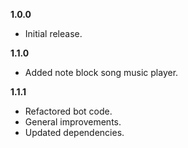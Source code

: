 **1.0.0**
- Initial release.

**1.1.0**
- Added note block song music player.

**1.1.1**
- Refactored bot code.
- General improvements.
- Updated dependencies.